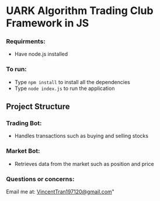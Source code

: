 # UARK Algorithm Trading Club Framework in JS

### Requirments: <br>
- Have node.js installed <br>

### To run: <br>
- Type ```npm install``` to install all the dependencies <br>
- Type ```node index.js``` to run the application <br>

## Project Structure 

### Trading Bot: <br>
- Handles transactions such as buying and selling stocks <br>

### Market Bot: <br>
- Retrieves data from the market such as position and price <br>

### Questions or concerns: <br>
Email me at: VincentTran197120@gmail.com"
